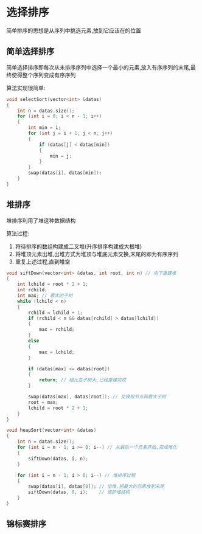 # 选择排序

简单排序的思想是从序列中挑选元素,放到它应该在的位置

## 简单选择排序

简单选择排序即每次从未排序序列中选择一个最小的元素,放入有序序列的末尾,最终使得整个序列变成有序序列

算法实现很简单:

```c++
void selectSort(vector<int> &datas)
{
    int n = datas.size();
    for (int i = 0; i < n - 1; i++)
    {
        int min = i;
        for (int j = i + 1; j < n; j++)
        {
            if (datas[j] < datas[min])
            {
                min = j;
            }
        }
        swap(datas[i], datas[min]);
    }
}
```

## 堆排序

堆排序利用了堆这种数据结构

算法过程:

1. 将待排序的数组构建成二叉堆(升序排序构建成大根堆)
2. 将堆顶元素出堆,出堆方式为堆顶与堆底元素交换,末尾的即为有序序列
3. 重复上述过程,直到堆空

```c++
void siftDown(vector<int> &datas, int root, int n) // 向下重建堆
{
    int lchild = root * 2 + 1;
    int rchild;
    int max; // 最大的子树
    while (lchild < n)
    {
        rchild = lchild + 1;
        if (rchild < n && datas[rchild] > datas[lchild])
        {
            max = rchild;
        }
        else
        {
            max = lchild;
        }

        if (datas[max] <= datas[root])
        {
            return; // 根比左子树大,已经重建完成
        }

        swap(datas[max], datas[root]); // 交换根节点和最大子树
        root = max;
        lchild = root * 2 + 1;
    }
}

void heapSort(vector<int> &datas)
{
    int n = datas.size();
    for (int i = n - 1; i >= 0; i--) // 从最后一个元素开始,完成堆化
    {
        siftDown(datas, i, n);
    }

    for (int i = n - 1; i > 0; i--) // 堆排序过程
    {
        swap(datas[i], datas[0]); // 出堆,把最大的元素放到末尾
        siftDown(datas, 0, i);    // 维护堆结构
    }
}


```


## 锦标赛排序

